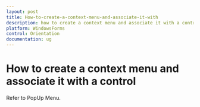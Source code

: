```yaml
---
layout: post
title: How-to-create-a-context-menu-and-associate-it-with
description: how to create a context menu and associate it with a control
platform: WindowsForms
control: Orientation
documentation: ug
---
```


# How to create a context menu and associate it with a control

Refer to PopUp Menu.

